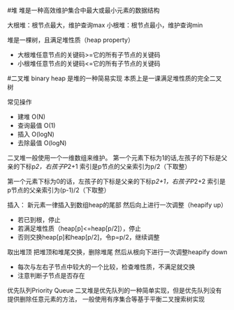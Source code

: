 #堆
堆是一种高效维护集合中最大或最小元素的数据结构

大根堆：根节点最大，维护查询max
小根堆：根节点最小，维护查询min

堆是一棵树，且满足堆性质（heap property）
 - 大根堆任意节点的关键码>=它的所有子节点的关键码
 - 小根堆任意节点的关键码<=它的所有子节点的关键码


#二叉堆 binary heap
是堆的一种简易实现
本质上是一课满足堆性质的完全二叉树

常见操作
- 建堆 O(N)
- 查询最值 O(1)
- 插入 O(logN)
- 去除最值 O(logN)

二叉堆一般使用一个一维数组来维护。
第一个元素下标为1的话,左孩子的下标是父亲的下标p*2，右孩子P*2+1
索引是p节点的父亲索引为p/2（下取整）

第一个元素下标为0的话，左孩子的下标是父亲的下标p*2+1，右孩子P*2+2
索引是p节点的父亲索引为(p-1)/2（下取整）

插入：
新元素一律插入到数组heap的尾部
然后向上进行一次调整（heapify up）
- 若已到根，停止
- 若满足堆性质（heap[p]<=heap[p/2]），停止
- 否则交换heap[p]和heap[p/2]，令p=p/2，继续调整

取出堆顶
把堆顶和堆尾交换，删除堆尾
然后从根向下进行一次调整heapify down
- 每次与左右子节点中较大的一个比较，检查堆性质，不满足就交换  
- 注意判断子节点是否存在


优先队列Priority Queue
二叉堆是优先队列的一种简单实现，但是优先队列没有提供删除任意元素的方法，
一般使用有序集合等基于平衡二叉搜索树实现





